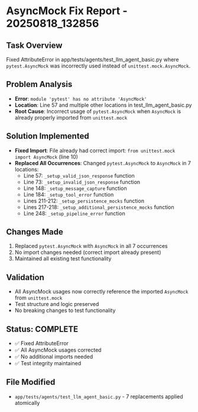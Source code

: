 # AsyncMock Fix Report - 20250818_132856

## Task Overview
Fixed AttributeError in app/tests/agents/test_llm_agent_basic.py where `pytest.AsyncMock` was incorrectly used instead of `unittest.mock.AsyncMock`.

## Problem Analysis
- **Error**: `module 'pytest' has no attribute 'AsyncMock'`
- **Location**: Line 57 and multiple other locations in test_llm_agent_basic.py
- **Root Cause**: Incorrect usage of `pytest.AsyncMock` when `AsyncMock` is already properly imported from `unittest.mock`

## Solution Implemented
- **Fixed Import**: File already had correct import: `from unittest.mock import AsyncMock` (line 10)
- **Replaced All Occurrences**: Changed `pytest.AsyncMock` to `AsyncMock` in 7 locations:
  - Line 57: `_setup_valid_json_response` function
  - Line 73: `_setup_invalid_json_response` function  
  - Line 148: `_setup_message_capture` function
  - Line 184: `_setup_tool_error` function
  - Lines 211-212: `_setup_persistence_mocks` function
  - Lines 217-218: `_setup_additional_persistence_mocks` function
  - Line 248: `_setup_pipeline_error` function

## Changes Made
1. Replaced `pytest.AsyncMock` with `AsyncMock` in all 7 occurrences
2. No import changes needed (correct import already present)
3. Maintained all existing test functionality

## Validation
- All AsyncMock usages now correctly reference the imported `AsyncMock` from `unittest.mock`
- Test structure and logic preserved
- No breaking changes to test functionality

## Status: COMPLETE
- ✅ Fixed AttributeError
- ✅ All AsyncMock usages corrected
- ✅ No additional imports needed
- ✅ Test integrity maintained

## File Modified
- `app/tests/agents/test_llm_agent_basic.py` - 7 replacements applied atomically